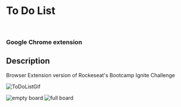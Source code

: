 <h1>To Do List</h1>
<br>
<h3>Google Chrome extension</h3>

## Description

Browser Extension version of Rockeseat's Bootcamp Ignite Challenge
<div style="display: inline_block">

![ToDoListGif](https://user-images.githubusercontent.com/106563089/210002878-98f1bd29-11b5-45e0-9bdd-c5b7e03b2a25.gif)


  
![empty board](https://user-images.githubusercontent.com/106563089/210003340-c6149e7a-566f-4fd9-8317-31043ed3839b.png)
![full board](https://user-images.githubusercontent.com/106563089/210003342-01821284-1b58-4a6a-b0a3-724b705f1b00.png)
  
</div>
